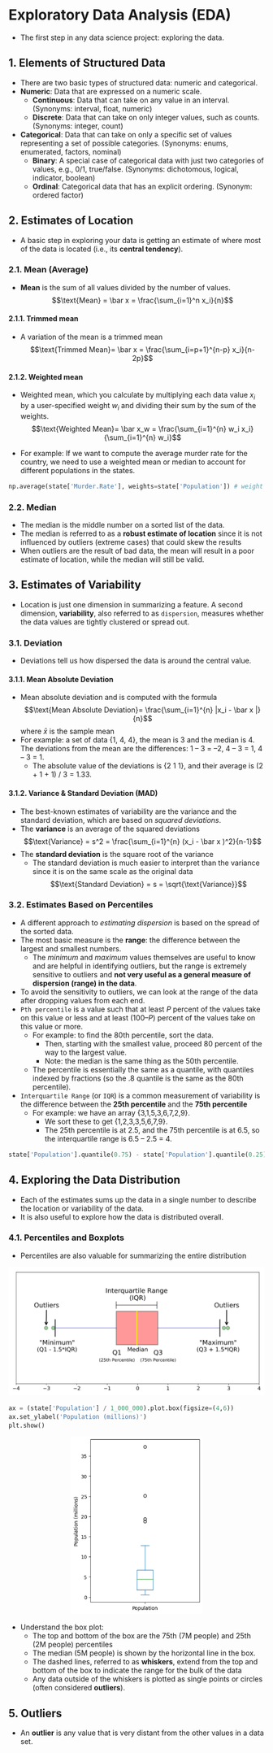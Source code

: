 # Exploratory Data Analysis (EDA)

- The first step in any data science project: exploring the data.

## 1. Elements of Structured Data
- There are two basic types of structured data: numeric and categorical.
- **Numeric**: Data that are expressed on a numeric scale.
    - **Continuous**: Data that can take on any value in an interval. (Synonyms: interval, float, numeric)
    - **Discrete**: Data that can take on only integer values, such as counts. (Synonyms: integer, count)
- **Categorical**: Data that can take on only a specific set of values representing a set of possible categories. (Synonyms: enums, enumerated, factors, nominal)
    - **Binary**: A special case of categorical data with just two categories of values, e.g., 0/1, true/false. (Synonyms: dichotomous, logical, indicator, boolean)
    - **Ordinal**: Categorical data that has an explicit ordering. (Synonym: ordered factor)

## 2. Estimates of Location
- A basic step in exploring your data is getting an estimate of where most of the data is located (i.e., its **central tendency**).
### 2.1. Mean (Average)
- **Mean** is the sum of all values divided by the number of values.
$$\text{Mean} = \bar x = \frac{\sum_{i=1}^n x_i}{n}$$
#### 2.1.1. Trimmed mean
- A variation of the mean is a trimmed mean
$$\text{Trimmed Mean}= \bar x = \frac{\sum_{i=p+1}^{n-p} x_i}{n-2p}$$ 

#### 2.1.2. Weighted mean
- Weighted mean, which you calculate by multiplying each data value $x_i$ by a user-specified weight $w_i$ and dividing their sum by the sum of the weights. 
$$\text{Weighted Mean}= \bar x_w = \frac{\sum_{i=1}^{n} w_i x_i}{\sum_{i=1}^{n} w_i}$$ 

- For example: If we want to compute the average murder rate for the country, we need to use a weighted mean or median to account for different populations in the states. 
```Python
np.average(state['Murder.Rate'], weights=state['Population']) # weight used here is population of each state
```
### 2.2. Median 
- The median is the middle number on a sorted list of the data.
- The median is referred to as a **robust estimate of location** since it is not influenced by outliers (extreme cases) that could skew the results 
- When outliers are the result of bad data, the mean will result in a poor estimate of location, while the median will still be valid.
## 3. Estimates of Variability
- Location is just one dimension in summarizing a feature. 
A second dimension, **variability**, also referred to as `dispersion`, measures whether the data values are tightly clustered or spread out. 
### 3.1. Deviation
-  Deviations tell us how dispersed the data is around the central value.
#### 3.1.1. Mean Absolute Deviation
- Mean absolute deviation and is computed with the formula
$$\text{Mean Absolute Deviation}= \frac{\sum_{i=1}^{n} |x_i - \bar x |}{n}$$ where $\bar x$ is the sample mean
- For example: a set of data {1, 4, 4}, the mean is 3 and the median is 4. The deviations from the mean are the differences: 1 – 3 = –2, 4 – 3 = 1, 4 – 3 = 1. 
    - The absolute value of the deviations is {2 1 1}, and their average is (2 + 1 + 1) / 3 = 1.33.
#### 3.1.2. Variance & Standard Deviation (MAD)
- The best-known estimates of variability are the variance and the standard deviation, which are based on *squared deviations*. 
- The **variance** is an average of the squared deviations
$$\text{Variance} = s^2 = \frac{\sum_{i=1}^{n} (x_i - \bar x )^2}{n-1}$$
- The **standard deviation** is the square root of the variance
    - The standard deviation is much easier to interpret than the variance since it is on the same scale as the original data
$$\text{Standard Deviation} = s = \sqrt{\text{Variance}}$$

### 3.2. Estimates Based on Percentiles
- A different approach to *estimating dispersion* is based on the spread of the sorted data. 
- The most basic measure is the **range**: the difference between the largest and smallest numbers. 
    - The *minimum* and *maximum* values themselves are useful to know and are helpful in identifying outliers, but the range is extremely sensitive to outliers and **not very useful as a general measure of dispersion (range) in the data**.
- To avoid the sensitivity to outliers, we can look at the range of the data after dropping values from each end.
- `Pth percentile` is a value such that at least $P$ percent of the values take on this value or less and at least $(100 – P)$ percent of the values take on this value or more.
    - For example: to find the 80th percentile, sort the data. 
        - Then, starting with the smallest value, proceed 80 percent of the way to the largest value.
        - Note: the median is the same thing as the 50th percentile. 
    - The percentile is essentially the same as a quantile, with quantiles indexed by fractions (so the .8 quantile is the same as the 80th percentile).
- `Interquartile Range` (or `IQR`) is a common measurement of variability is the difference between the **25th percentile** and the **75th percentile**
    - For example: we have an array {3,1,5,3,6,7,2,9}. 
        - We sort these to get {1,2,3,3,5,6,7,9}. 
        - The 25th percentile is at 2.5, and the 75th percentile is at 6.5, so the interquartile range is 6.5 – 2.5 = 4. 

```Python
state['Population'].quantile(0.75) - state['Population'].quantile(0.25)
```
## 4. Exploring the Data Distribution
- Each of the estimates sums up the data in a single number to describe the location or variability of the data. 
- It is also useful to explore how the data is distributed overall.
### 4.1. Percentiles and Boxplots
- Percentiles are also valuable for summarizing the entire distribution

<p align="center"><img src="../assets/img/box_plot_explain.png" witdh=300></p>

```Python
ax = (state['Population'] / 1_000_000).plot.box(figsize=(4,6))
ax.set_ylabel('Population (millions)')
plt.show()
```
<p align="center"><img src="../assets/img/box_plot_ex1.png" height=350></p>

- Understand the box plot:
    - The top and bottom of the box are the 75th (7M people) and 25th (2M people) percentiles
    - The median (5M people) is shown by the horizontal line in the box.
    - The dashed lines, referred to as **whiskers**, extend from the top and bottom of the box to indicate the range for the bulk of the data
    - Any data outside of the whiskers is plotted as single points or circles (often considered **outliers**).

## 5. Outliers
-  An **outlier** is any value that is very distant from the other values in a data set.